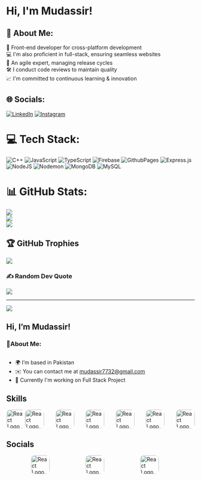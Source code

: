 # Hi, I'm Mudassir!

## 💫 About Me:
🚀 Front-end developer for cross-platform development<br>💻 I'm also proficient in full-stack, ensuring seamless websites<br>🔄 An agile expert, managing release cycles<br>🛠 I conduct code reviews to maintain quality<br>📈 I'm committed to continuous learning & innovation


## 🌐 Socials:
[![LinkedIn](https://img.shields.io/badge/LinkedIn-%230077B5.svg?logo=linkedin&logoColor=white)](https://www.linkedin.com/in/mudassir7732/) 
[![Instagram](https://img.shields.io/website?url=http%3A//www.website.com/path/to/page.html)](https://mudassir7732.dorik.io/) 

# 💻 Tech Stack:
![C++](https://img.shields.io/badge/c++-%2300599C.svg?style=for-the-badge&logo=c%2B%2B&logoColor=white) ![JavaScript](https://img.shields.io/badge/javascript-%23323330.svg?style=for-the-badge&logo=javascript&logoColor=%23F7DF1E) ![TypeScript](https://img.shields.io/badge/typescript-%23007ACC.svg?style=for-the-badge&logo=typescript&logoColor=white) ![Firebase](https://img.shields.io/badge/firebase-%23039BE5.svg?style=for-the-badge&logo=firebase) ![GithubPages](https://img.shields.io/badge/github%20pages-121013?style=for-the-badge&logo=github&logoColor=white) ![Express.js](https://img.shields.io/badge/express.js-%23404d59.svg?style=for-the-badge&logo=express&logoColor=%2361DAFB) ![NodeJS](https://img.shields.io/badge/node.js-6DA55F?style=for-the-badge&logo=node.js&logoColor=white) ![Nodemon](https://img.shields.io/badge/NODEMON-%23323330.svg?style=for-the-badge&logo=nodemon&logoColor=%BBDEAD) ![MongoDB](https://img.shields.io/badge/MongoDB-%234ea94b.svg?style=for-the-badge&logo=mongodb&logoColor=white) ![MySQL](https://img.shields.io/badge/mysql-%2300000f.svg?style=for-the-badge&logo=mysql&logoColor=white)
# 📊 GitHub Stats:
![](https://github-readme-stats.vercel.app/api?username=nishitdixit&theme=dracula&hide_border=false&include_all_commits=true&count_private=true)<br/>
![](https://github-readme-streak-stats.herokuapp.com/?user=nishitdixit&theme=dracula&hide_border=false)<br/>
![](https://github-readme-stats.vercel.app/api/top-langs/?username=nishitdixit&theme=dracula&hide_border=false&include_all_commits=true&count_private=true&layout=compact)

## 🏆 GitHub Trophies
![](https://github-profile-trophy.vercel.app/?username=nishitdixit&theme=radical&no-frame=false&no-bg=false&margin-w=4)

### ✍️ Random Dev Quote
![](https://quotes-github-readme.vercel.app/api?type=horizontal&theme=radical)

---
[![](https://visitcount.itsvg.in/api?id=nishitdixit&icon=0&color=0)](https://visitcount.itsvg.in)

<!-- Proudly created with GPRM ( https://gprm.itsvg.in ) -->











## Hi, I’m Mudassir!
### 💫About Me:
##
- 🌍 I’m based in Pakistan
- ✉️ You can contact me at mudassir7732@gmail.com
- 🚀 Currently I'm working on Full Stack Project

## Skills

<div style="display: flex; align-items: center; width:100%; flex-direction:row; justify-content:space-evenly">
  <img src="https://cdn.iconscout.com/icon/free/png-512/free-react-1-282599.png?f=webp&w=256" alt="React Logo" width="50px" height="50px" style="border-radius:10px;">
<img src="https://img.icons8.com/?size=100&id=cHBUT9SmrD2V&format=png&color=000000" alt="React Logo" width="50px" height="50px" style="border-radius:10px; margin-right:30px">
<img src="https://img.icons8.com/?size=100&id=ROMfFZ1tMhpk&format=png&color=000000" alt="React Logo" width="50px" height="50px" style="border-radius:10px; margin-right:30px">
<img src="https://img.icons8.com/?size=100&id=39854&format=png&color=000000" alt="React Logo" width="50px" height="50px" style="border-radius:10px; margin-right:30px">
<img src="https://www.openxcell.com/wp-content/uploads/2021/11/dango-inner-2.png" alt="React Logo" width="50px" height="50px" style="border-radius:10px; margin-right:30px">
<img src="https://seeklogo.com/images/M/material-ui-logo-5BDCB9BA8F-seeklogo.com.png" alt="React Logo" width="50px" height="50px" style="border-radius:10px; margin-right:30px">
<img src="https://img.icons8.com/?size=100&id=x7XMNGh2vdqA&format=png&color=000000" alt="React Logo" width="50px" height="50px" style="border-radius:10px;">
</div>




## Socials

<div style="display: flex; align-items: center; width:100%; flex-direction:row; justify-content:space-evenly">
<a href="https://www.linkedin.com/in/mudassir7732" target="_blank">
<img src="https://img.icons8.com/?size=100&id=xuvGCOXi8Wyg&format=png&color=000000" alt="React Logo" width="50px" height="50px" style="border-radius:10px; margin-right:30px">
</a>

  <a href="https://mudassir7732.dorik.io/" target="_blank">
<img src="https://img.icons8.com/?size=100&id=PXjse9l8Loka&format=png&color=000000" alt="React Logo" width="50px" height="50px" style="border-radius:10px; margin-right:30px">
</a>

  <a href="https://www.upwork.com/freelancers/~019d23e81b7d1d3259" target="_blank">
<img src="https://img.icons8.com/?size=100&id=HKdmFbFm7xQV&format=png&color=000000" alt="React Logo" width="50px" height="50px" style="border-radius:10px; margin-right:30px">
</a>

</div>
